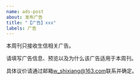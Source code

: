 ```yaml
---
name: ads-post
about: 发布广告
title: "【广告】xxx"
labels: 广告
---
```


本周刊只接收生信相关广告。

请填写广告信息、预览以及为什么该广告适用于本周刊。

具体议价请通过邮箱<w_shixiang@163.com>联系并确定。

